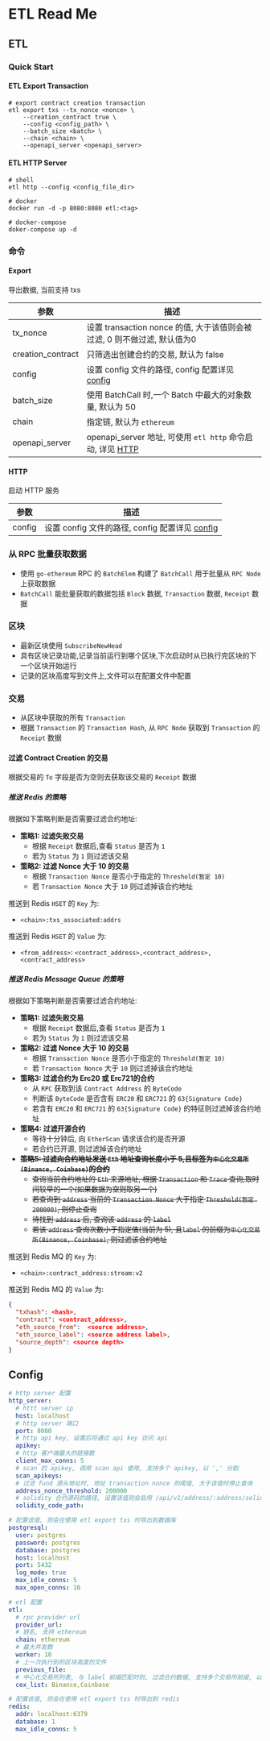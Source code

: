 # ETL Read Me


## ETL
### Quick Start
#### ETL Export Transaction
```shell
# export contract creation transaction
etl export txs --tx_nonce <nonce> \
    --creation_contract true \
    --config <config_path> \
    --batch_size <batch> \
    --chain <chain> \
    --openapi_server <openapi_server>
```
#### ETL HTTP Server
```shell
# shell
etl http --config <config_file_dir>

# docker
docker run -d -p 8080:8080 etl:<tag>

# docker-compose
doker-compose up -d

```

### 命令
#### Export
导出数据, 当前支持 txs

| 参数                  | 描述                                                       |
|---------------------|----------------------------------------------------------|
| tx_nonce            | 设置 transaction nonce 的值, 大于该值则会被过滤, 0 则不做过滤, 默认值为0       |
| creation_contract   | 只筛选出创建合约的交易, 默认为 false                                   |
| config | 设置 config 文件的路径, config 配置详见 [config](#config)           |
| batch_size | 使用 BatchCall 时,一个 Batch 中最大的对象数量, 默认为 50                 |
| chain | 指定链, 默认为 `ethereum`                                      |
| openapi_server | openapi_server 地址, 可使用 `etl http` 命令启动, 详见 [HTTP](#http) |




#### HTTP
启动 HTTP 服务

| 参数                  | 描述                                                       |
|---------------------|----------------------------------------------------------|
| config | 设置 config 文件的路径, config 配置详见 [config](#config)           |

### 从 RPC 批量获取数据
- 使用 `go-ethereum` RPC 的 `BatchElem` 构建了 `BatchCall` 用于批量从 `RPC Node` 上获取数据
- `BatchCall` 能批量获取的数据包括 `Block` 数据, `Transaction` 数据, `Receipt` 数据

### 区块
- 最新区块使用 `SubscribeNewHead`
- 具有区块记录功能,记录当前运行到哪个区块,下次启动时从已执行完区块的下一个区块开始运行
- 记录的区块高度写到文件上,文件可以在配置文件中配置


### 交易
- 从区块中获取的所有 `Transaction`
- 根据 `Transaction` 的 `Transaction Hash`, 从 `RPC Node` 获取到 `Transaction` 的 `Receipt` 数据

#### 过滤 Contract Creation 的交易
根据交易的 `To` 字段是否为空则去获取该交易的 `Receipt` 数据

##### 推送 Redis 的策略
根据如下策略判断是否需要过滤合约地址:
- **策略1: 过滤失败交易**
  - 根据 `Receipt` 数据后,查看 `Status` 是否为 `1`
  - 若为 `Status` 为 `1` 则过滤该交易
- **策略2: 过滤 Nonce 大于 10 的交易**
  - 根据 `Transaction Nonce` 是否小于指定的 `Threshold(暂定 10)`
  - 若 `Transaction Nonce` 大于 `10` 则过滤掉该合约地址

推送到 Redis `HSET` 的 `Key` 为:
- `<chain>:txs_associated:addrs`

推送到 Redis `HSET` 的 `Value` 为:
- `<from_address>`: `<contract_address>,<contract_address>,<contract_address>`

##### 推送 Redis Message Queue 的策略
根据如下策略判断是否需要过滤合约地址:
- **策略1: 过滤失败交易**
  - 根据 `Receipt` 数据后,查看 `Status` 是否为 `1`
  - 若为 `Status` 为 `1` 则过滤该交易
- **策略2: 过滤 Nonce 大于 10 的交易**
  - 根据 `Transaction Nonce` 是否小于指定的 `Threshold(暂定 10)`
  - 若 `Transaction Nonce` 大于 `10` 则过滤掉该合约地址
- **策略3: 过滤合约为 Erc20 或 Erc721的合约**
  - 从 `RPC` 获取到该 `Contract Address` 的 `ByteCode`
  - 判断该 `ByteCode` 是否含有 `ERC20` 和 `ERC721` 的 `63{Signature Code}`
  - 若含有 `ERC20` 和 `ERC721` 的 `63{Signature Code}` 的特征则过滤掉该合约地址
- **策略4: 过滤开源合约**
  - 等待十分钟后, 向 `EtherScan` 请求该合约是否开源
  - 若合约已开源, 则过滤掉该合约地址
- ~~**策略5: 过滤向合约地址发送 `Eth` 地址查询长度小于 5,且标签为`中心化交易所(Binance, Coinbase)`的合约**~~
  - ~~查询当前合约地址的 `Eth` 来源地址, 根据 `Transaction` 和 `Trace` 查询,取时间较早的一个(如果数据为空则取另一个)~~
  - ~~若查询到 `address` 当前的 `Transaction Nonce` 大于指定 `Threshold(暂定 200000)`, 则停止查询~~
  - ~~待找到 `address` 后, 查询该 `address` 的 `label`~~
  - ~~若该 `address` 查询次数小于指定值(当前为 5), 且`label` 的前缀为`中心化交易所(Binance, Coinbase)`, 则过滤该合约地址~~

推送到 Redis MQ 的 `Key` 为:
- `<chain>:contract_address:stream:v2`

推送到 Redis MQ 的 `Value` 为:
```json
{
  "txhash": <hash>,
  "contract": <contract_address>,
  "eth_source_from":  <source address>,
  "eth_source_label": <source address label>,
  "source_depth": <source depth>
}
```


## Config
```yaml
# http server 配置
http_server:
  # httt server ip
  host: localhost
  # http server 端口
  port: 8080
  # http api key, 设置后将通过 api key 访问 api
  apikey:
  # http 客户端最大的链接数
  client_max_conns: 5
  # scan 的 apikey, 调用 scan api 使用, 支持多个 apikey, 以 ',' 分割
  scan_apikeys:
  # 过滤 fund 源头地址时, 地址 transaction nonce 的阈值, 大于该值时停止查询
  address_nonce_threshold: 200000
  # solidity 合约源码的路径, 设置该值则会启用 /api/v1/address/:address/solidity 接口, 默认关闭
  solidity_code_path:

# 配置该值, 则会在使用 etl export txs 时导出到数据库
postgresql:
  user: postgres
  password: postgres
  database: postgres
  host: localhost
  port: 5432
  log_mode: true
  max_idle_conns: 5
  max_open_conns: 10

# etl 配置
etl:
  # rpc provider url
  provider_url:
  # 链名, 支持 ethereum
  chain: ethereum
  # 最大并发数
  worker: 10
  # 上一次执行到的区块高度的文件
  previous_file:
  # 中心化交易所列表, 与 label 前缀匹配时则, 过滤合约数据, 支持多个交易所前缀, 以 ',' 分割
  cex_list: Binance,Coinbase

# 配置该值, 则会在使用 etl export txs 时导出到 redis
redis:
  addr: localhost:6379
  database: 1
  max_idle_conns: 5
```